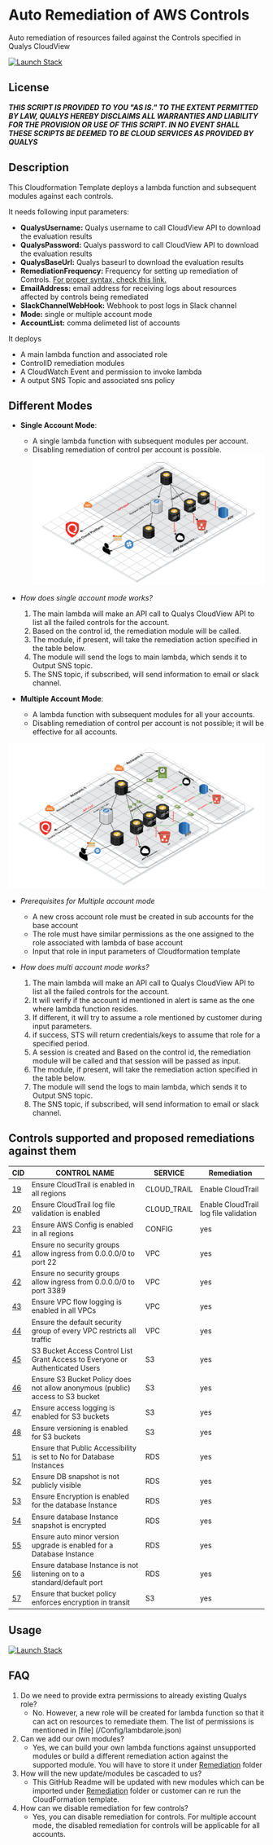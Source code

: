 # Auto Remediation of AWS Controls
Auto remediation of resources failed against the Controls specified in Qualys CloudView

[![Launch Stack](https://cdn.rawgit.com/buildkite/cloudformation-launch-stack-button-svg/master/launch-stack.svg)](https://console.aws.amazon.com/cloudformation/home#/stacks/new?stackName=QualysRemediation&templateURL=https://s3.amazonaws.com/my-great-stack.json)

## License
_**THIS SCRIPT IS PROVIDED TO YOU "AS IS."  TO THE EXTENT PERMITTED BY LAW, QUALYS HEREBY DISCLAIMS ALL WARRANTIES AND LIABILITY FOR THE PROVISION OR USE OF THIS SCRIPT.  IN NO EVENT SHALL THESE SCRIPTS BE DEEMED TO BE CLOUD SERVICES AS PROVIDED BY QUALYS**_

## Description
This Cloudformation Template deploys a lambda function and subsequent modules against each controls.

It needs following input parameters:

* **QualysUsername:** Qualys username to call CloudView API to download the evaluation results
* **QualysPassword:** Qualys password to call CloudView API to download the evaluation results
* **QualysBaseUrl:** Qualys baseurl to download the evaluation results
* **RemediationFrequency:** Frequency for setting up remediation of Controls. [For proper syntax, check this link.](https://docs.aws.amazon.com/lambda/latest/dg/tutorial-scheduled-events-schedule-expressions.html)
* **EmailAddress:** email address for receiving logs about resources affected by controls being remediated
* **SlackChannelWebHook:** Webhook to post logs in Slack channel
* **Mode:** single or multiple account mode
* **AccountList:** comma delimeted list of accounts

It deploys

* A main lambda function and associated role 
* ControlID remediation modules
* A CloudWatch Event and permission to invoke lambda
* A output SNS Topic and associated sns policy

## Different Modes

* **Single Account Mode**: 
   * A single lambda function with subsequent modules per account. 
   * Disabling remediation of control per account is possible.
![](/Images/RemediationSingleAccountModeV2.png?raw=true)

* _How does single account mode works?_
    1. The main lambda  will make an API call to Qualys CloudView API to list all the failed controls for the account.
    2. Based on the control id, the remediation module will be called.
    3. The module, if present, will take the remediation action specified in the table below.
    4. The module will send the logs to main lambda, which sends it to Output SNS topic.
    5. The SNS topic, if subscribed, will send information to email or slack channel.

* **Multiple Account Mode**: 
  * A lambda function with subsequent modules for all your accounts. 
  * Disabling remediation of control per account is not possible; it will be effective for all accounts.
 
![Images](/Images/RemediationMultiAccountModeV2.png?raw=true)

* _Prerequisites for Multiple account mode_
   * A new cross account role must be created in sub accounts for the base account
   * The role must have similar permissions as the one assigned to the role associated with lambda of base account
   * Input that role in input parameters of Cloudformation template
  
* _How does multi account mode works?_

    1. The main lambda  will make an API call to Qualys CloudView API to list all the failed controls for the account.
    2. It will verify if the account id mentioned in alert is same as the one where lambda function resides.
    3. If different, it will try to assume a role mentioned by customer during input parameters.
    4. if success, STS will return credentials/keys to assume that role for a specified period.
    5. A session is created and Based on the control id, the remediation module will be called and that session will be passed as input.
    5. The module, if present, will take the remediation action specified in the table below.
    6. The module will send the logs to main lambda, which sends it to Output SNS topic.
    7. The SNS topic, if subscribed, will send information to email or slack channel.

## Controls supported and proposed remediations against them
CID	|	CONTROL NAME	|	SERVICE	|	Remediation|
----| --------------|---------|------------|
[19](/Remediation/19.py)	|	 Ensure CloudTrail is enabled in all regions 	|	CLOUD_TRAIL	|	Enable CloudTrail |
[20](/Remediation/20.py)	|	Ensure CloudTrail log file validation is enabled	|	CLOUD_TRAIL	|	Enable CloudTrail log file validation |
[23](/Remediation/23.py)	|	Ensure AWS Config is enabled in all regions	|	CONFIG	|	yes |
[41](/Remediation/41.py)	|	Ensure no security groups allow ingress from 0.0.0.0/0 to port 22	|	VPC	|	yes |
[42](/Remediation/42.py)	|	Ensure no security groups allow ingress from 0.0.0.0/0 to port 3389	|	VPC	|	yes |
[43](/Remediation/43.py)	|	Ensure VPC flow logging is enabled in all VPCs	|	VPC	|	yes |
[44](/Remediation/44.py)	|	Ensure the default security group of every VPC restricts all traffic	|	VPC	|	yes |
[45](/Remediation/45.py)	|	S3 Bucket Access Control List Grant Access to Everyone or Authenticated Users	|	S3	|	yes |
[46](/Remediation/46.py)	|	Ensure S3 Bucket Policy does not allow anonymous (public) access to S3 bucket	|	S3	|	yes |
[47](/Remediation/47.py)	|	Ensure access logging is enabled for S3 buckets	|	S3	|	yes |
[48](/Remediation/48.py)	|	Ensure versioning is enabled for S3 buckets	|	S3	|	yes |
[51](/Remediation/51.py)	|	Ensure that Public Accessibility is set to No for Database Instances	|	RDS	|	yes |
[52](/Remediation/52.py)	|	Ensure DB snapshot is not publicly visible	|	RDS	|	yes |
[53](/Remediation/53.py)	|	Ensure Encryption is enabled for the database Instance	|	RDS	|	yes |
[54](/Remediation/54.py)	|	Ensure database Instance snapshot is encrypted	|	RDS	|	yes |
[55](/Remediation/55.py)	|	Ensure auto minor version upgrade is enabled for a Database Instance	|	RDS	|	yes |
[56](/Remediation/56.py)	|	Ensure database Instance is not listening on to a standard/default port	|	RDS	|	yes |
[57](/Remediation/57.py)	|	Ensure that bucket policy enforces encryption in transit	|	S3	|	yes |

## Usage
[![Launch Stack](https://cdn.rawgit.com/buildkite/cloudformation-launch-stack-button-svg/master/launch-stack.svg)](https://console.aws.amazon.com/cloudformation/home#/stacks/new?stackName=QualysRemediation&templateURL=https://s3.amazonaws.com/my-great-stack.json)

## FAQ
1. Do we need to provide extra permissions to already existing Qualys role?
    * No. However, a new role will be created for lambda function so that it can act on resources to remediate them. The list of permissions is mentioned in [file] (/Config/lambdarole.json)
2. Can we add our own modules?
    * Yes, we can build your own lambda functions against unsupported modules or build a different remediation action against the supported module. You will have to store it under [Remediation](/Remediation) folder
3. How will the new update/modules be cascaded to us?
    * This GitHub Readme will be updated with new modules which can be imported under [Remediation](/Remediation) folder or customer can re run the CloudFormation template.
4. How can we disable remediation for few controls?
    * Yes, you can disable remediation for controls. For multiple account mode, the disabled remediation for controls will be applicable for all accounts.
